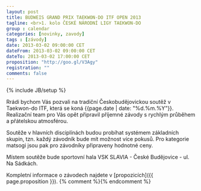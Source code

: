 ```yaml
---
layout: post
title: BUDWEIS GRAND PRIX TAEKWON-DO ITF OPEN 2013
tagline: <br>1. kolo ČESKÉ NÁRODNÍ LIGY TAEKWON-DO
group : calendar
categories: [novinky, zavody]
tags : [závody]
date: 2013-03-02 09:00:00 CET
dateFrom: 2013-03-02 09:00:00 CET
dateTo: 2013-03-02 17:00:00 CET
proposition: "http://goo.gl/V3Agy"
registration: ""
comments: false
---
```

{% include JB/setup %}

Rrádi bychom Vás pozvali na tradiční Českobudějovickou soutěž v Taekwon-do ITF, která se koná {{page.date | date: "%d.%m.%Y"}}. Realizační team pro Vás opět připravil příjemné závody s rychlým průběhem a přátelskou atmosférou.

Soutěže v hlavních disciplínách budou probíhat systémem základních skupin, tzn. každý závodník bude mít možnost více pokusů.
Pro kategorie matsogi jsou pak pro závodníky připraveny hodnotné ceny.

Místem soutěže bude sportovní hala VSK SLAVIA - České Budějovice - ul. Na Sádkách.

Kompletní informace o závodech najdete v [propozicích]({{ page.proposition }}).
{% comment %}<!--
Dále je zde již finální [seznam přihlášených účastníků]({{ page.registration }}) za naši školu.
-->{% endcomment %}
